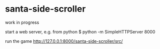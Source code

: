 # santa-side-scroller
work in progress

start a web server, e.g. from python
$ python -m SimpleHTTPServer 8000

run the game
http://127.0.0.1:8000/santa-side-scroller/src/

